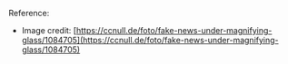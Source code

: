 Reference:

* Image credit: [https://ccnull.de/foto/fake-news-under-magnifying-glass/1084705](https://ccnull.de/foto/fake-news-under-magnifying-glass/1084705)